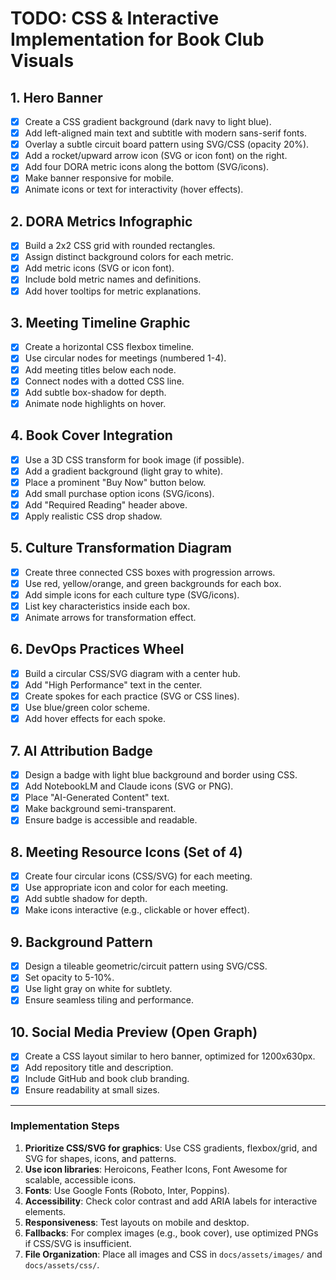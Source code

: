 # TODO: CSS & Interactive Implementation for Book Club Visuals

## 1. Hero Banner

- [x] Create a CSS gradient background (dark navy to light blue).
- [x] Add left-aligned main text and subtitle with modern sans-serif fonts.
- [x] Overlay a subtle circuit board pattern using SVG/CSS (opacity 20%).
- [x] Add a rocket/upward arrow icon (SVG or icon font) on the right.
- [x] Add four DORA metric icons along the bottom (SVG/icons).
- [x] Make banner responsive for mobile.
- [x] Animate icons or text for interactivity (hover effects).

## 2. DORA Metrics Infographic

- [x] Build a 2x2 CSS grid with rounded rectangles.
- [x] Assign distinct background colors for each metric.
- [x] Add metric icons (SVG or icon font).
- [x] Include bold metric names and definitions.
- [x] Add hover tooltips for metric explanations.

## 3. Meeting Timeline Graphic

- [x] Create a horizontal CSS flexbox timeline.
- [x] Use circular nodes for meetings (numbered 1-4).
- [x] Add meeting titles below each node.
- [x] Connect nodes with a dotted CSS line.
- [x] Add subtle box-shadow for depth.
- [x] Animate node highlights on hover.

## 4. Book Cover Integration

- [x] Use a 3D CSS transform for book image (if possible).
- [x] Add a gradient background (light gray to white).
- [x] Place a prominent "Buy Now" button below.
- [x] Add small purchase option icons (SVG/icons).
- [x] Add "Required Reading" header above.
- [x] Apply realistic CSS drop shadow.

## 5. Culture Transformation Diagram

- [x] Create three connected CSS boxes with progression arrows.
- [x] Use red, yellow/orange, and green backgrounds for each box.
- [x] Add simple icons for each culture type (SVG/icons).
- [x] List key characteristics inside each box.
- [x] Animate arrows for transformation effect.

## 6. DevOps Practices Wheel

- [x] Build a circular CSS/SVG diagram with a center hub.
- [x] Add "High Performance" text in the center.
- [x] Create spokes for each practice (SVG or CSS lines).
- [x] Use blue/green color scheme.
- [x] Add hover effects for each spoke.

## 7. AI Attribution Badge

- [x] Design a badge with light blue background and border using CSS.
- [x] Add NotebookLM and Claude icons (SVG or PNG).
- [x] Place "AI-Generated Content" text.
- [x] Make background semi-transparent.
- [x] Ensure badge is accessible and readable.

## 8. Meeting Resource Icons (Set of 4)

- [x] Create four circular icons (CSS/SVG) for each meeting.
- [x] Use appropriate icon and color for each meeting.
- [x] Add subtle shadow for depth.
- [x] Make icons interactive (e.g., clickable or hover effect).

## 9. Background Pattern

- [x] Design a tileable geometric/circuit pattern using SVG/CSS.
- [x] Set opacity to 5-10%.
- [x] Use light gray on white for subtlety.
- [x] Ensure seamless tiling and performance.

## 10. Social Media Preview (Open Graph)

- [x] Create a CSS layout similar to hero banner, optimized for 1200x630px.
- [x] Add repository title and description.
- [x] Include GitHub and book club branding.
- [x] Ensure readability at small sizes.

---

### Implementation Steps

1. **Prioritize CSS/SVG for graphics**: Use CSS gradients, flexbox/grid, and SVG for shapes, icons, and patterns.
2. **Use icon libraries**: Heroicons, Feather Icons, Font Awesome for scalable, accessible icons.
3. **Fonts**: Use Google Fonts (Roboto, Inter, Poppins).
4. **Accessibility**: Check color contrast and add ARIA labels for interactive elements.
5. **Responsiveness**: Test layouts on mobile and desktop.
6. **Fallbacks**: For complex images (e.g., book cover), use optimized PNGs if CSS/SVG is insufficient.
7. **File Organization**: Place all images and CSS in `docs/assets/images/` and `docs/assets/css/`.
